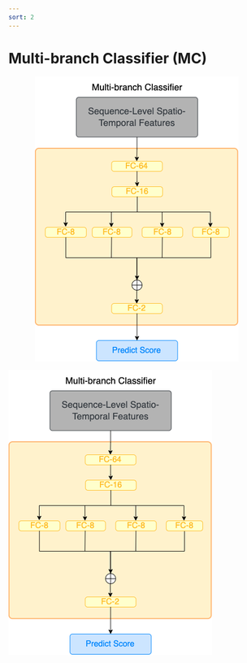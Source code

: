 ```yaml
---
sort: 2
---
```


# Multi-branch Classifier (MC)

<p align="center" width="100%">
    <img src="./ViViT-AMLP.png">
</p>

![Multi-branch Classifier](ViViT-AMLP.png)